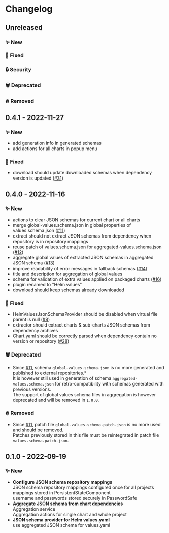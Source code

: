 # Changelog

## Unreleased

### ✨ New

### 🐛 Fixed

### 🔒 Security

### 🗑 Deprecated

### 🔥 Removed

## 0.4.1 - 2022-11-27

### ✨ New

- add generation info in generated schemas
- add actions for all charts in popup menu

### 🐛 Fixed

- download should update downloaded schemas when dependency version is
  updated ([#31](https://github.com/fstaudt/helm-values/issues/31))

## 0.4.0 - 2022-11-16

### ✨ New

- actions to clear JSON schemas for current chart or all charts
- merge global-values.schema.json in global properties of
  values.schema.json ([#11](https://github.com/fstaudt/helm-values/issues/11))
- extract should not extract JSON schemas from dependency when repository is in repository mappings
- reuse patch of values.schema.json for
  aggregated-values.schema.json ([#12](https://github.com/fstaudt/helm-values/issues/12))
- aggregate global values of extracted JSON schemas in aggregated JSON
  schema ([#13](https://github.com/fstaudt/helm-values/issues/13))
- improve readability of error messages in fallback schemas ([#14](https://github.com/fstaudt/helm-values/issues/14))
- title and description for aggregation of global values
- schema for validation of extra values applied on packaged
  charts ([#16](https://github.com/fstaudt/helm-values/issues/16))
- plugin renamed to "Helm values"
- download should keep schemas already downloaded

### 🐛 Fixed

- HelmValuesJsonSchemaProvider should be disabled when virtual file parent is
  null ([#8](https://github.com/fstaudt/helm-values/issues/8))
- extractor should extract charts & sub-charts JSON schemas from dependency archives
- Chart.yaml should be correctly parsed when dependency contain no version or
  repository ([#28](https://github.com/fstaudt/helm-values/issues/28))

### 🗑 Deprecated

- Since [#11](https://github.com/fstaudt/helm-values/issues/11),
  schema `global-values.schema.json` is no more generated and published to external repositories.*\
  It is however still used in generation of schema `aggregated-values.schema.json` for retro-compatibility with schemas
  generated with previous versions.\
  The support of global values schema files in aggregation is however deprecated and will be removed in `1.0.0`.

### 🔥 Removed

- Since [#11](https://github.com/fstaudt/helm-values/issues/11),
  patch file `global-values.schema.patch.json` is no more used and should be removed.\
  Patches previously stored in this file must be reintegrated in patch file `values.schema.patch.json`.

## 0.1.0 - 2022-09-19

### ✨ New

- **Configure JSON schema repository mappings**\
  JSON schema repository mappings configured once for all projects\
  mappings stored in PersistentStateComponent\
  username and passwords stored securely in PasswordSafe
- **Aggregate JSON schema from chart dependencies**\
  Aggregation service\
  Aggregation actions for single chart and whole project
- **JSON schema provider for Helm values.yaml**\
  use aggregated JSON schema for values.yaml
